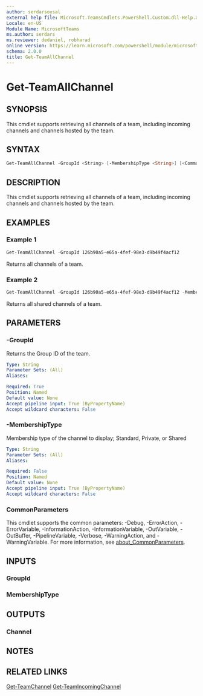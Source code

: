 ```yaml
---
author: serdarsoysal
external help file: Microsoft.TeamsCmdlets.PowerShell.Custom.dll-Help.xml
Locale: en-US
Module Name: MicrosoftTeams
ms.author: serdars
ms.reviewer: dedaniel, robharad
online version: https://learn.microsoft.com/powershell/module/microsoftteams/get-teamallchannel
schema: 2.0.0
title: Get-TeamAllChannel
---
```


# Get-TeamAllChannel

## SYNOPSIS
This cmdlet supports retrieving all channels of a team, including incoming channels and channels hosted by the team.

## SYNTAX
```PowerShell
Get-TeamAllChannel -GroupId <String> [-MembershipType <String>] [<CommonParameters>]
```

## DESCRIPTION
This cmdlet supports retrieving all channels of a team, including incoming channels and channels hosted by the team.

## EXAMPLES

### Example 1
```PowerShell
Get-TeamAllChannel -GroupId 126b90a5-e65a-4fef-98e3-d9b49f4acf12
```

Returns all channels of a team.

### Example 2
```PowerShell
Get-TeamAllChannel -GroupId 126b90a5-e65a-4fef-98e3-d9b49f4acf12 -MembershipType Shared
```

Returns all shared channels of a team.

## PARAMETERS

### -GroupId
Returns the Group ID of the team.

```yaml
Type: String
Parameter Sets: (All)
Aliases:

Required: True
Position: Named
Default value: None
Accept pipeline input: True (ByPropertyName)
Accept wildcard characters: False
```

### -MembershipType
Membership type of the channel to display; Standard, Private, or Shared

```yaml
Type: String
Parameter Sets: (All)
Aliases:

Required: False
Position: Named
Default value: None
Accept pipeline input: True (ByPropertyName)
Accept wildcard characters: False
```

### CommonParameters
This cmdlet supports the common parameters: -Debug, -ErrorAction, -ErrorVariable, -InformationAction, -InformationVariable, -OutVariable, -OutBuffer, -PipelineVariable, -Verbose, -WarningAction, and -WarningVariable. For more information, see [about_CommonParameters](https://go.microsoft.com/fwlink/?LinkID=113216).

## INPUTS

### GroupId

### MembershipType

## OUTPUTS

### Channel

## NOTES

## RELATED LINKS
[Get-TeamChannel](https://learn.microsoft.com/powershell/module/microsoftteams/get-teamchannel)
[Get-TeamIncomingChannel](https://learn.microsoft.com/powershell/module/microsoftteams/get-teamchannel)
